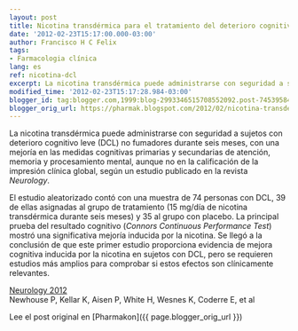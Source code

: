 ```yaml
---
layout: post
title: Nicotina transdérmica para el tratamiento del deterioro cognitivo leve - via Revista de Neurología
date: '2012-02-23T15:17:00.000-03:00'
author: Francisco H C Felix
tags:
- Farmacologia clínica
lang: es
ref: nicotina-dcl
excerpt: La nicotina transdérmica puede administrarse con seguridad a sujetos con deterioro cognitivo leve (DCL) no fumadores durante seis meses, con una mejoría en las medidas cognitivas primarias y secundarias de atención, memoria y procesamiento mental.
modified_time: '2012-02-23T15:17:28.984-03:00'
blogger_id: tag:blogger.com,1999:blog-2993346515708552092.post-7453958469387583894
blogger_orig_url: https://pharmak.blogspot.com/2012/02/nicotina-transdermica-para-el.html
---
```


La nicotina transdérmica puede administrarse con seguridad a sujetos con deterioro cognitivo leve (DCL) no fumadores durante seis meses, con una mejoría en las medidas cognitivas primarias y secundarias de atención, memoria y procesamiento mental, aunque no en la calificación de la impresión clínica global, según un estudio publicado en la revista *Neurology*.

<!--more-->

El estudio aleatorizado contó con una muestra de 74 personas con DCL, 39 de ellas asignadas al grupo de tratamiento (15 mg/día de nicotina transdérmica durante seis meses) y 35 al grupo con placebo. La principal prueba del resultado cognitivo (*Connors Continuous Performance Test*) mostró una significativa mejoría inducida por la nicotina. Se llegó a la conclusión de que este primer estudio proporciona evidencia de mejora cognitiva inducida por la nicotina en sujetos con DCL, pero se requieren estudios más amplios para comprobar si estos efectos son clínicamente relevantes.

[Neurology 2012](https://pmc.ncbi.nlm.nih.gov/articles/PMC3466669/)  
Newhouse P, Kellar K, Aisen P, White H, Wesnes K, Coderre E, et al

Lee el post original en [Pharmakon]({{ page.blogger_orig_url }})
